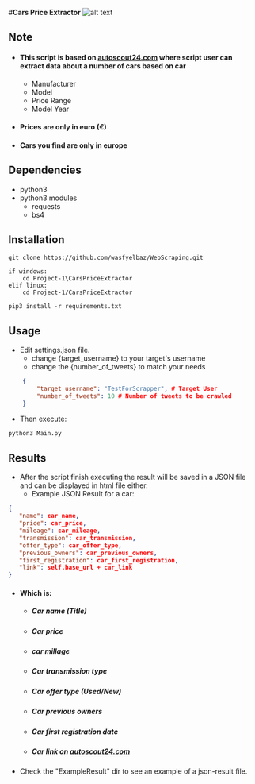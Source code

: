 #**Cars Price Extractor**
![alt text](https://i.ibb.co/ZKbJ5L4/logo-removebg-preview.png "Cars Price Extractor")

## Note
* #### This script is based on [autoscout24.com](https://www.autoscout24.com) where script user can extract data about a number of cars based on car
    * Manufacturer
    * Model
    * Price Range
    * Model Year
* #### Prices are only in euro (€)
* #### Cars you find are only in europe
## Dependencies
* python3
* python3 modules
    - requests
    - bs4
    
## Installation

    git clone https://github.com/wasfyelbaz/WebScraping.git
    
    if windows:
        cd Project-1\CarsPriceExtractor
    elif linux:
        cd Project-1/CarsPriceExtractor
        
    pip3 install -r requirements.txt

## Usage

* Edit settings.json file.
    * change {target_username} to your target's username
    * change the {number_of_tweets} to match your needs
```json
    {
        "target_username": "TestForScrapper", # Target User
        "number_of_tweets": 10 # Number of tweets to be crawled
    }
```
* Then execute:
```bash
python3 Main.py
```

## Results
* After the script finish executing the result will be saved in a JSON file and can be displayed in html file either.
    * Example JSON Result for a car:
```json
{
   "name": car_name,
   "price": car_price,
   "mileage": car_mileage,
   "transmission": car_transmission,
   "offer_type": car_offer_type,
   "previous_owners": car_previous_owners,
   "first_registration": car_first_registration,
   "link": self.base_url + car_link
}
```
* #### Which is:
    * ##### Car name (Title)
    * ##### Car price
    * ##### car millage
    * ##### Car transmission type
    * ##### Car offer type (Used/New)
    * ##### Car previous owners
    * ##### Car first registration date
    * ##### Car link on [autoscout24.com](https://www.autoscout24.com)

* Check the "ExampleResult" dir to see an example of a json-result file.
